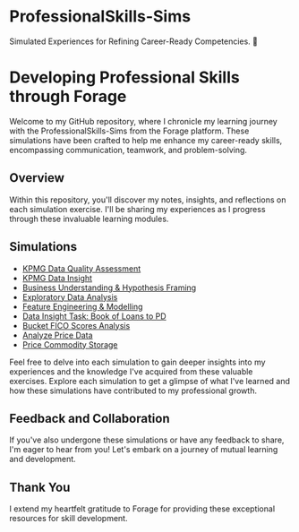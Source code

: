# ProfessionalSkills-Sims
Simulated Experiences for Refining Career-Ready Competencies. 🚀

# Developing Professional Skills through Forage
Welcome to my GitHub repository, where I chronicle my learning journey with the ProfessionalSkills-Sims from the Forage platform. These simulations have been crafted to help me enhance my career-ready skills, encompassing communication, teamwork, and problem-solving.

## Overview
Within this repository, you'll discover my notes, insights, and reflections on each simulation exercise. I'll be sharing my experiences as I progress through these invaluable learning modules.

## Simulations

- [KPMG Data Quality Assessment](./Simulations/KPMG-Data-Quality-Assessment)
- [KPMG Data Insight](./Simulations/KPMG-Data-Insight)
- [Business Understanding & Hypothesis Framing](./Simulations/KPMG-Data-Insight)
- [Exploratory Data Analysis](./Simulations/KPMG-Data-Insight)
- [Feature Engineering & Modelling](./Simulations/KPMG-Data-Insight)
- [Data Insight Task: Book of Loans to PD](./Simulations/Data-Insight-Book-of-Loans-to-PD)
- [Bucket FICO Scores Analysis](./Simulations/Bucket-FICO-Scores)
- [Analyze Price Data](./Simulations/Analyze-Price-Data)
- [Price Commodity Storage](./Simulations/Price-Commodity-Storage)
  
Feel free to delve into each simulation to gain deeper insights into my experiences and the knowledge I've acquired from these valuable exercises.
Explore each simulation to get a glimpse of what I've learned and how these simulations have contributed to my professional growth.

## Feedback and Collaboration
If you've also undergone these simulations or have any feedback to share, I'm eager to hear from you! Let's embark on a journey of mutual learning and development.

## Thank You
I extend my heartfelt gratitude to Forage for providing these exceptional resources for skill development.
